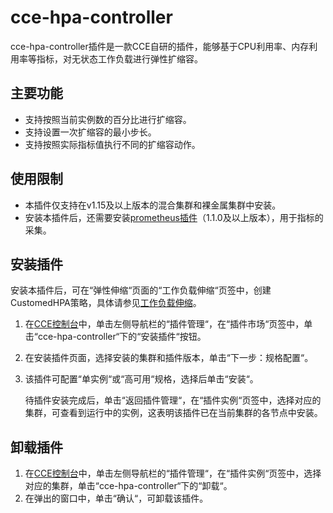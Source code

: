 # cce-hpa-controller<a name="cce_01_0240"></a>

cce-hpa-controller插件是一款CCE自研的插件，能够基于CPU利用率、内存利用率等指标，对无状态工作负载进行弹性扩缩容。

## 主要功能<a name="section16202940121214"></a>

-   支持按照当前实例数的百分比进行扩缩容。
-   支持设置一次扩缩容的最小步长。
-   支持按照实际指标值执行不同的扩缩容动作。

## 使用限制<a name="section147226815158"></a>

-   本插件仅支持在v1.15及以上版本的混合集群和裸金属集群中安装。
-   安装本插件后，还需要安装[prometheus插件](prometheus.md)（1.1.0及以上版本），用于指标的采集。

## 安装插件<a name="section046523415137"></a>

安装本插件后，可在“弹性伸缩“页面的“工作负载伸缩“页签中，创建CustomedHPA策略，具体请参见[工作负载伸缩](工作负载伸缩-1.md)。

1.  在[CCE控制台](https://console.huaweicloud.com/cce2.0/?utm_source=helpcenter)中，单击左侧导航栏的“插件管理“，在“插件市场“页签中，单击“cce-hpa-controller“下的“安装插件“按钮。
2.  在安装插件页面，选择安装的集群和插件版本，单击“下一步：规格配置“。
3.  该插件可配置“单实例“或“高可用“规格，选择后单击“安装“。

    待插件安装完成后，单击“返回插件管理“，在“插件实例“页签中，选择对应的集群，可查看到运行中的实例，这表明该插件已在当前集群的各节点中安装。


## 卸载插件<a name="section1395073191112"></a>

1.  在[CCE控制台](https://console.huaweicloud.com/cce2.0/?utm_source=helpcenter)中，单击左侧导航栏的“插件管理“，在“插件实例“页签中，选择对应的集群，单击“cce-hpa-controller“下的“卸载“。
2.  在弹出的窗口中，单击“确认“，可卸载该插件。

